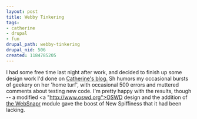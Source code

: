```yaml
--- 
layout: post
title: Webby Tinkering
tags: 
- catherine
- drupal
- fun
drupal_path: webby-tinkering
drupal_nid: 506
created: 1184785205
---
```

I had some free time last night after work, and decided to finish up some design work I'd done on <a href="http://catherine.viapositiva.net">Catherine's blog.</a> Sh humors my occasional bursts of geekery on her 'home turf', with occasional 500 errors and muttered comments about testing new code. I'm pretty happy with the results, though -- a modified <a "http://www.oswd.org">OSWD design</a> and the addition of <a href="http://www.drupal.org/project/websnapr">the WebSnapr</a> module gave the boost of New Spiffiness that it had been lacking.
